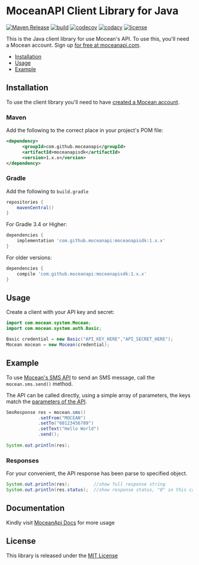 MoceanAPI Client Library for Java 
============================
[![Maven Release](https://img.shields.io/maven-central/v/com.github.moceanapi/moceanapisdk.svg)](https://mvnrepository.com/artifact/com.github.moceanapi/moceanapisdk)
[![build](https://github.com/MoceanAPI/mocean-sdk-java/actions/workflows/build.yml/badge.svg)](https://github.com/MoceanAPI/mocean-sdk-java/actions/workflows/build.yml)
[![codecov](https://img.shields.io/codecov/c/github/MoceanAPI/mocean-sdk-java.svg)](https://codecov.io/gh/MoceanAPI/mocean-sdk-java)
[![codacy](https://img.shields.io/codacy/grade/c51a73cd91c74edfa1eca25d02497aa9.svg)](https://app.codacy.com/project/MoceanAPI/mocean-sdk-java/dashboard)
[![license](https://img.shields.io/npm/l/mocean-sdk.svg)](https://www.npmjs.com/package/mocean-sdk)

This is the Java client library for use Mocean's API. To use this, you'll need a Mocean account. Sign up [for free at 
moceanapi.com][signup].

 * [Installation](#installation)
 * [Usage](#usage)
 * [Example](#example)

## Installation

To use the client library you'll need to have [created a Mocean account][signup]. 

### Maven

Add the following to the correct place in your project's POM file:
```xml
<dependency>
      <groupId>com.github.moceanapi</groupId>
      <artifactId>moceanapisdk</artifactId>
      <version>1.x.x</version>
</dependency>
```

### Gradle

Add the following to `build.gradle`

```groovy
repositories {
    mavenCentral()
}
```

For Gradle 3.4 or Higher:

```groovy
dependencies {
    implementation 'com.github.moceanapi:moceanapisdk:1.x.x'
}
```

For older versions:

```groovy
dependencies {
    compile 'com.github.moceanapi:moceanapisdk:1.x.x'
}
```

## Usage

Create a client with your API key and secret:

```java
import com.mocean.system.Mocean;
import com.mocean.system.auth.Basic;

Basic credential = new Basic("API_KEY_HERE","API_SECRET_HERE");
Mocean mocean = new Mocean(credential);
```

## Example

To use [Mocean's SMS API][doc_sms] to send an SMS message, call the `mocean.sms.send()` method.

The API can be called directly, using a simple array of parameters, the keys match the [parameters of the API][doc_sms].

```java
SmsResponse res = mocean.sms()
            .setFrom("MOCEAN")
            .setTo("60123456789")
            .setText("Hello World")
            .send();
            
System.out.println(res);
```

### Responses

For your convenient, the API response has been parse to specified object.

```java
System.out.println(res);         //show full response string
System.out.println(res.status);  //show response status, "0" in this case
```

## Documentation

Kindly visit [MoceanApi Docs][doc_main] for more usage

License
-------

This library is released under the [MIT License][license]

[signup]: https://dashboard.moceanapi.com/register?medium=github&campaign=sdk-java
[doc_main]: https://moceanapi.com/docs/?java
[doc_sms]: https://moceanapi.com/docs/?java#send-sms
[license]: LICENSE.txt
